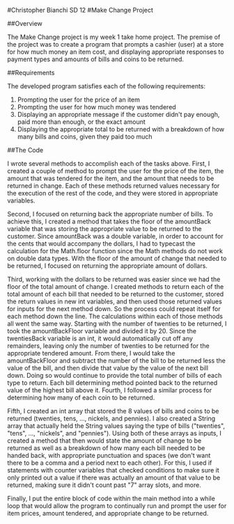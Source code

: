 #Christopher Bianchi SD 12
#Make Change Project


##Overview

The Make Change project is my week 1 take home project. The premise of the project was to create a program
that prompts a cashier (user) at a store for how much money an item cost, and displaying appropriate responses 
to payment types and amounts of bills and coins to be returned. 


##Requirements

The developed program satisfies each of the following
requirements:

1. Prompting the user for the price of an item
2. Prompting the user for how much money was tendered
3. Displaying an appropriate message if the customer didn't pay enough, paid more than enough, or the exact amount
4. Displaying the appropriate total to be returned with a breakdown of how many bills and coins, given they paid too much


##The Code

I wrote several methods to accomplish each of the tasks above. First, I created a couple of method to prompt the user for the
price of the item, the amount that was tendered for the item, and the amount that needs to be returned in change. Each of these methods
returned values necessary for the execution of the rest of the code, and they were stored in appropriate variables.

Second, I focused on returning back the appropriate number of bills. To achieve this, I created a method that takes the floor of the amountBack
variable that was storing the appropriate value to be returned to the customer. Since amountBack was a double variable, in order to account for the
cents that would accompany the dollars, I had to typecast the calculation for the Math.floor function since the Math methods do not work on double
data types. With the floor of the amount of change that needed to be returned, I focused on returning the appropriate amount of dollars.

Third, working with the dollars to be returned was easier since we had the floor of the total amount of change. I created methods to return each of the total amount of each bill that needed to be returned to the customer, stored the return values in new int variables, and then used those returned values for inputs for the next method down. So the process could repeat itself for each method down the line. The calculations within each of those methods all went the same way. Starting with the number of twenties to be returned, I took the amountBackFloor variable and divided it by 20. Since the twentiesBack variable is an int, it would automatically cut off any remainders, leaving only the number of twenties to be returned for the appropriate tendered amount. From there, I would take the amountBackFloor and subtract the number of the bill to be returned less the value of the bill, and then divide that value by the value of the next bill down. Doing so would continue to provide the total number of bills of each type to return. Each bill determining method pointed back to the returned value of the highest bill above it. Fourth, I followed a similar process for determining how many of each coin to be returned.

Fifth, I created an int array that stored the 8 values of bills and coins to be returned (twenties, tens, ..., nickels, and pennies). I also created a String array that actually held the String values saying the type of bills ("twenties", "tens", ..., "nickels", and "pennies"). Using both of these arrays as inputs, I created a method that then would state the amount of change to be returned as well as a breakdown of how many each bill needed to be handed back, with appropriate punctuation and spaces (we don't want there to be a comma and a period next to each other). For this, I used if statements with counter variables that checked conditions to make sure it only printed out a value if there was actually an amount of that value to be returned, making sure it didn't count past "7" array slots, and more.

Finally, I put the entire block of code within the main method into a while loop that would allow the program to continually run and prompt the user for item prices, amount tendered, and appropriate change to be returned. 


